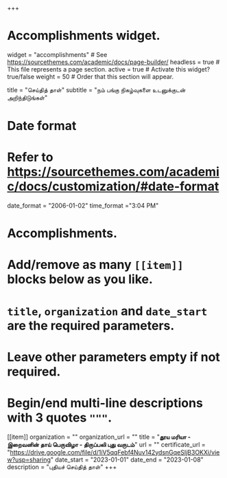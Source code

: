+++
# Accomplishments widget.
widget = "accomplishments"  # See https://sourcethemes.com/academic/docs/page-builder/
headless = true  # This file represents a page section.
active = true  # Activate this widget? true/false
weight = 50  # Order that this section will appear.

title = "செய்தித் தாள்"
subtitle = "நம் பங்கு நிகழ்வுகளை உடனுக்குடன் அறிந்திடுங்கள்"

# Date format
#   Refer to https://sourcethemes.com/academic/docs/customization/#date-format
date_format = "2006-01-02"
time_format ="3:04 PM"

# Accomplishments.
#   Add/remove as many `[[item]]` blocks below as you like.
#   `title`, `organization` and `date_start` are the required parameters.
#   Leave other parameters empty if not required.
#   Begin/end multi-line descriptions with 3 quotes `"""`.


[[item]]
  organization = ""
  organization_url = ""
  title = "**தூய மரியா - இறைவனின் தாய் பெருவிழா - திருப்பலி புது வருடம்**"
  url = ""
  certificate_url = "https://drive.google.com/file/d/1iV5qqFebf4Nuv142ydsnGqeSIjB3OKXi/view?usp=sharing"
  date_start = "2023-01-01"
  date_end = "2023-01-08"
  description = "புதியச் செய்தித் தாள்"
+++
